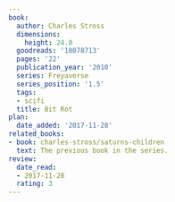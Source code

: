 ```yaml
---
book:
  author: Charles Stross
  dimensions:
    height: 24.0
  goodreads: '18078713'
  pages: '22'
  publication_year: '2010'
  series: Freyaverse
  series_position: '1.5'
  tags:
  - scifi
  title: Bit Rot
plan:
  date_added: '2017-11-28'
related_books:
- book: charles-stross/saturns-children
  text: The previous book in the series.
review:
  date_read:
  - 2017-11-28
  rating: 3
---
```

